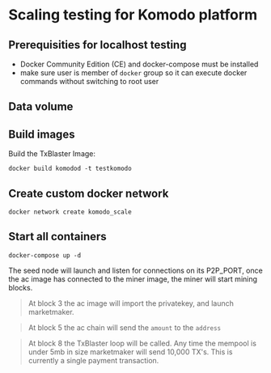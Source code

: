 # Scaling testing for Komodo platform

## Prerequisities for localhost testing
- Docker Community Edition (CE) and docker-compose must be installed
- make sure user is member of `docker` group so it can execute docker commands without switching to root user

## Data volume


## Build images
Build the TxBlaster Image:
```
docker build komodod -t testkomodo
```

## Create custom docker network
```
docker network create komodo_scale
```

## Start all containers
```
docker-compose up -d
```

The seed node will launch and listen for connections on its P2P_PORT, once the ac image has connected to the miner image, the miner will start mining blocks.
> At block 3 the ac image will import the privatekey, and launch marketmaker. 

> At block 5 the ac chain will send the `amount` to the `address` 

> At block 8 the TxBlaster loop will be called. Any time the mempool is under 5mb in size marketmaker will send 10,000 TX's. This is currently a single payment transaction. 


